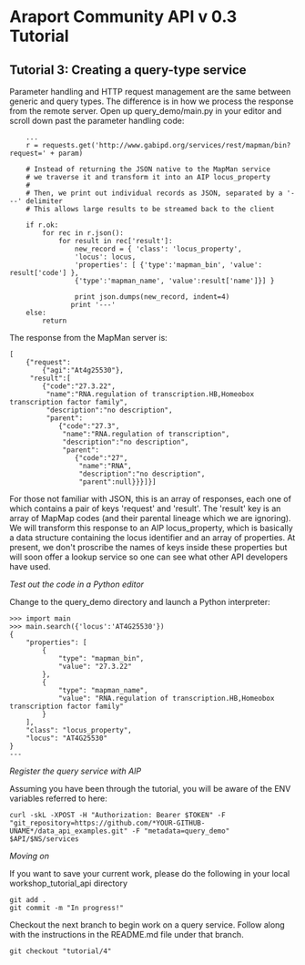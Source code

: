 # Araport Community API v 0.3 Tutorial

## Tutorial 3: Creating a query-type service 

Parameter handling and HTTP request management are the same between generic and query types. The difference is in how we process the response from the remote server. Open up query_demo/main.py in your editor and scroll down past the parameter handling code:

```
    ...
    r = requests.get('http://www.gabipd.org/services/rest/mapman/bin?request=' + param)
    
    # Instead of returning the JSON native to the MapMan service
    # we traverse it and transform it into an AIP locus_property
    #
    # Then, we print out individual records as JSON, separated by a '---' delimiter
    # This allows large results to be streamed back to the client

    if r.ok:
        for rec in r.json():
            for result in rec['result']:
                new_record = { 'class': 'locus_property', 
                'locus': locus,
                'properties': [ {'type':'mapman_bin', 'value': result['code'] },
                {'type':'mapman_name', 'value':result['name']}] }

                print json.dumps(new_record, indent=4)
               print '---'
    else:
        return
```

The response from the MapMan server is: 

```
[
    {"request":
        {"agi":"At4g25530"},
     "result":[
        {"code":"27.3.22",
         "name":"RNA.regulation of transcription.HB,Homeobox transcription factor family",
         "description":"no description",
         "parent":
            {"code":"27.3",
             "name":"RNA.regulation of transcription",
             "description":"no description",
             "parent":
                {"code":"27",
                 "name":"RNA",
                 "description":"no description",
                 "parent":null}}}]}]
```                 

For those not familiar with JSON, this is an array of responses, each one of which contains a pair of keys 'request' and 'result'. The 'result' key is an array of MapMap codes (and their parental lineage which we are ignoring). We will transform this response to an AIP locus_property, which is basically a data structure containing the locus identifier and an array of properties. At present, we don't proscribe the names of keys inside these properties but will soon offer a lookup service so one can see what other API developers have used. 

_Test out the code in a Python editor_

Change to the query_demo directory and launch a Python interpreter:

```
>>> import main
>>> main.search({'locus':'AT4G25530'})
{
    "properties": [
        {
            "type": "mapman_bin", 
            "value": "27.3.22"
        }, 
        {
            "type": "mapman_name", 
            "value": "RNA.regulation of transcription.HB,Homeobox transcription factor family"
        }
    ], 
    "class": "locus_property", 
    "locus": "AT4G25530"
}
---
```

_Register the query service with AIP_

Assuming you have been through the tutorial, you will be aware of the ENV variables referred to here:

```
curl -skL -XPOST -H "Authorization: Bearer $TOKEN" -F "git_repository=https://github.com/*YOUR-GITHUB-UNAME*/data_api_examples.git" -F "metadata=query_demo" $API/$NS/services 
```

_Moving on_

If you want to save your current work, please do the following in your local workshop_tutorial_api directory

```
git add .
git commit -m "In progress!"
```

Checkout the next branch to begin work on a query service. Follow along with the instructions in the README.md file under that branch.

```
git checkout "tutorial/4"
```
